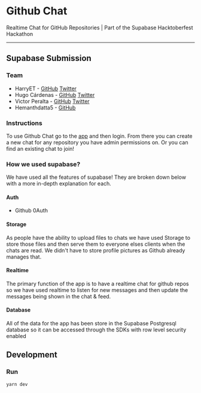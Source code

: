 # Github Chat

Realtime Chat for GitHub Repositories | Part of the Supabase Hacktoberfest Hackathon

<hr/>

## Supabase Submission

### Team

- HarryET - [GitHub](https://github.com/HarryET) [Twitter](https://twitter.com/TheHarryET)
- Hugo Cárdenas - [GitHub](https://github.com/hugo-cardenas) [Twitter](https://twitter.com/_hugocardenas)
- Victor Peralta - [GitHub](https://github.com/VictorPeralta) [Twitter](https://twitter.com/PeraltaDev)
- Hemanthdatta5 - [GitHub](https://github.com/Hemanthdatta5)

### Instructions

To use Github Chat go to the [app](https://harryet.me) and then login. From there you can create a new chat for any repository you have admin permissions on. Or you can find an existing chat to join!

### How we used supabase?

We have used all the features of supabase! They are broken down below with a more in-depth explanation for each.

#### Auth

- Github 0Auth

#### Storage

As people have the ability to upload files to chats we have used Storage to store those files and then serve them to everyone elses clients when the chats are read. We didn't have to store profile pictures as Github already manages that.

#### Realtime

The primary function of the app is to have a realtime chat for github repos so we have used realtime to listen for new messages and then update the messages being shown in the chat & feed.

#### Database

All of the data for the app has been store in the Supabase Postgresql database so it can be accessed through the SDKs with row level security enabled

## Development

### Run

```
yarn dev
```
